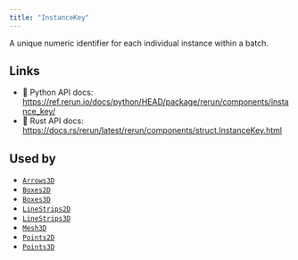 ```yaml
---
title: "InstanceKey"
---
```


A unique numeric identifier for each individual instance within a batch.


## Links
 * 🐍 Python API docs: https://ref.rerun.io/docs/python/HEAD/package/rerun/components/instance_key/
 * 🦀 Rust API docs: https://docs.rs/rerun/latest/rerun/components/struct.InstanceKey.html


## Used by

* [`Arrows3D`](../archetypes/arrows3d.md)
* [`Boxes2D`](../archetypes/boxes2d.md)
* [`Boxes3D`](../archetypes/boxes3d.md)
* [`LineStrips2D`](../archetypes/line_strips2d.md)
* [`LineStrips3D`](../archetypes/line_strips3d.md)
* [`Mesh3D`](../archetypes/mesh3d.md)
* [`Points2D`](../archetypes/points2d.md)
* [`Points3D`](../archetypes/points3d.md)
